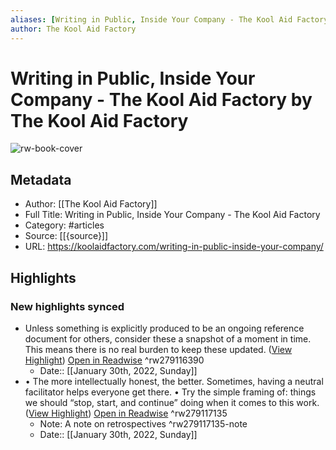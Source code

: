 ```yaml
---
aliases: [Writing in Public, Inside Your Company - The Kool Aid Factory, Writing in Public, Inside Your Company - The Kool Aid Factory]
author: The Kool Aid Factory
---
```

# Writing in Public, Inside Your Company - The Kool Aid Factory by The Kool Aid Factory

![rw-book-cover](https://readwise-assets.s3.amazonaws.com/static/images/article4.6bc1851654a0.png)

## Metadata
- Author: [[The Kool Aid Factory]]
- Full Title: Writing in Public, Inside Your Company - The Kool Aid Factory
- Category: #articles
- Source: [[{source}]]
- URL: https://koolaidfactory.com/writing-in-public-inside-your-company/

## Highlights
### New highlights synced
- Unless something is explicitly produced to be an ongoing reference document for others, consider these a snapshot of a moment in time. This means there is no real burden to keep these updated. ([View Highlight](https://read.readwise.io/read/01ftmc6xy2p4dfd2wt9whadd2q)) [Open in Readwise](https://readwise.io/open/279116390) ^rw279116390
    - Date:: [[January 30th, 2022, Sunday]]
- • The more intellectually honest, the better. Sometimes, having a neutral facilitator helps everyone get there.
  • Try the simple framing of: things we should “stop, start, and continue” doing when it comes to this work. ([View Highlight](https://read.readwise.io/read/01ftmcnd2ss115d20f61ysbnxh)) [Open in Readwise](https://readwise.io/open/279117135) ^rw279117135
    - Note: A note on retrospectives ^rw279117135-note
    - Date:: [[January 30th, 2022, Sunday]]
